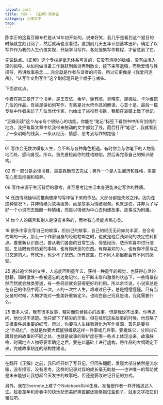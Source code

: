 ```yaml
---
layout: post
title: 书评 - 《正解》陈崇正
category: 心情文字
tags: 
---
```


陈崇正的这篇豆瓣专栏是从14年初开始的，说来好笑，我几乎是看到这个题目的时候就立刻订阅了，然后就再也没看过。直到前几天五年计划基本出炉，确定了以写作作为我的人生价值实现，开始学习写作，各处搜集写作教程，才留意到了它。

先说缺点。《正解》这个专栏是毫无体系可言的，它没有清晰的脉络，没有由浅入深的指导。从如何做准备工作跳跃到新诗再到散文，接下来写退稿，而后爱情与性描写，再讲故事悬念……完全就是作者与读者的问答。所以它更像是《我爱问连岳》，“从写作文到写作”这个副标题只是个幌子与噱头。

下面讲优点。

作者在第三章开了个书单，是王安忆、余华、谢有顺、吴晓东、昆德拉、卡尔维诺几位的作品。有些是讲如何写作，有些是对大师作品的解读。心意十足。最后一篇专栏中作者采访了几位当代作家，也给出了些推荐书目，我都在豆瓣上做了标记。

“豆瓣阅读”这个App有个很贴心的功能，你能在“笔记”标签下看到书中所有划线的地方。我把每篇文章中给我带来触动的文字都划了线，而后打开“笔记”，我就看到了一条明晰的线索，一条从经历、情感、思考到写作的路径：
* * *
01 写作会无数次模拟人生，会不断与各种角色相遇，有时你会与你笔下的人物易地而处、感同身受。所以，首先要检阅你的性格缺陷，然后再完善自己的知识结构。

02 有一部分是必读书目，需要靠勤奋去完成；另外一个是人生阅历和性格，需要花心思去挖掘和培养。

06 写作来源于生活背后的思考。甚至思考比生活本身更能决定写作的性质。

14 任由情绪操纵而推向彼岸的写作留下来的作品，大部分都是失败之作。因为在这种情况下，并非情绪为故事服务，而是故事为情绪服务。也就是说，并非为了写好一个小说而去酝酿一种情绪，而是以情绪为中心去构建故事，故事成为附庸。

14 你个人的痛苦和别人是没有关系的，而唯有心灵能点燃心灵。

19 很多作家会写自己的故事，但自己的故事，自己的经历无论如何丰富，总会有枯竭的一天，那么一个作家自身的经验枯竭之时，也就是他后劲如何的决定性转折点。要重新认识自己。要从我们各自的日常生活、情感经历、悲乐欢喜中进行挖掘。生活既有你热爱的事物，也有你厌恶的东西。有你喜欢的人，也有你不愿与之打交道的人。有欢乐，也少不了悲伤。所有这些，在不同人那里都会有不同的感受。

25 通过追忆性的文字，人总能回到童年去，获得一种童年的视觉，也获得心灵的慰藉，同时激发一些被遗忘的边角记忆。在不断丰盈和激发的状态下，一些情景自然而然就会触类旁通，有一些经验就会获得更好的利用。所以余华说，小说家总是在自己的作品中再活一次。人的一次性人生，艰难过日子，总是懵懵懂懂。只有当反刍的时候，大概才能对一些美好重新定义，也明白自己究竟是谁，究竟需要什么。

25 很多人说，我有很多故事，精彩而刻骨铭心的故事，但是我说不出来。你再追问，他也说不清楚。他只留下了精彩的印象，但在经历这些故事的时候，他忽略了支撑事件最重要的细节。所以，你要将人生经验转化为写作资源，首先是要将之“作品化”，也就是你要大概能够概括这样一件事或几件事，要提炼它，分辨出它跟其他的故事的不同之处，也就是故事的辨析度在哪一些点上体现出来。故事脉络、时间地点人物等要素确定之后，要在此基础上进行虚构，将作品的大纲确定下来，完成故事粘连的结构性建设。
* * *
在翻开《正解》之前，我已经开始了写日记。但回头翻翻，发现大部分依然是流水账，没有描写，没有思考，这样的记录对我的成长毫无助益——也许唯一的帮助就是未来能够让我想起今天发生的故事吧。但还是要改进记日记的方式。

另外，我在Evernote上建了个Notebook叫半生缘，准备跟作者一样开始追述人生。趁着童年和青春中的快乐悲伤美好痛苦都还能够抓住些影子，就用文字把它们留住吧。
